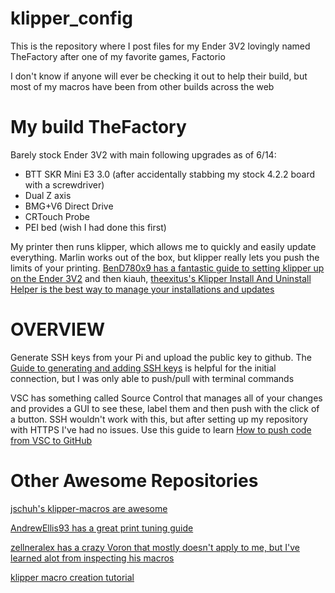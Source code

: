 # klipper_config
This is the repository where I post files for my Ender 3V2 lovingly named TheFactory after one of my favorite games, Factorio

I don't know if anyone will ever be checking it out to help their build, but most of my macros have been from other builds across the web

# My build TheFactory
Barely stock Ender 3V2 with main following upgrades as of 6/14:
- BTT SKR Mini E3 3.0 (after accidentally stabbing my stock 4.2.2 board with a screwdriver)
- Dual Z axis
- BMG+V6 Direct Drive
- CRTouch Probe
- PEI bed (wish I had done this first)

My printer then runs klipper, which allows me to quickly and easily update everything. Marlin works out of the box, but klipper really lets you push the limits of your printing. [BenD780x9 has a fantastic guide to setting klipper up on the Ender 3V2](https://github.com/BenD780x9/Klipper-for-Ender_3_v2) and then kiauh, [theexitus's Klipper Install And Uninstall Helper is the best way to manage your installations and updates](https://github.com/th33xitus/kiauh)

# OVERVIEW
Generate SSH keys from your Pi and upload the public key to github. The [Guide to generating and adding SSH keys](https://docs.github.com/en/authentication/connecting-to-github-with-ssh) is helpful for the initial connection, but I was only able to push/pull with terminal commands

VSC has something called Source Control that manages all of your changes and provides a GUI to see these, label them and then push with the click of a button. SSH wouldn't work with this, but after setting up my repository with HTTPS I've had no issues. Use this guide to learn [How to push code from VSC to GitHub](https://www.sachinsf.com/how-to-push-the-code-from-vs-code-to-github/#:~:text=Using%20GitHub%20with%20Visual%20Studio%20Code%20allows%20you,install%20the%20%E2%80%9CGithub%20Pull%20Requests%20and%20Issues%E2%80%9D%20extension.)


# Other Awesome Repositories
[jschuh's klipper-macros are awesome](https://github.com/jschuh/klipper-macros.git)

[AndrewEllis93 has a great print tuning guide](https://github.com/AndrewEllis93/Print-Tuning-Guide)

[zellneralex has a crazy Voron that mostly doesn't apply to me, but I've learned alot from inspecting his macros](https://github.com/zellneralex/klipper_config)

[klipper macro creation tutorial](https://klipper.discourse.group/t/macro-creation-tutorial/30)